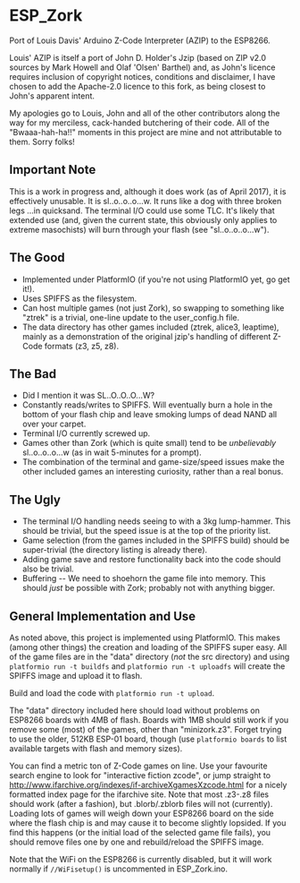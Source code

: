 # ESP_Zork
Port of Louis Davis' Arduino Z-Code Interpreter (AZIP) to the ESP8266.

Louis' AZIP is itself a port of John D. Holder's Jzip (based on ZIP v2.0 sources by Mark Howell and Olaf 'Olsen' Barthel) and, as John's licence requires inclusion of copyright notices, conditions and disclaimer, I have chosen to add the Apache-2.0 licence to this fork, as being closest to John's apparent intent.

My apologies go to Louis, John and all of the other contributors along the way for my merciless, cack-handed butchering of their code.  All of the "Bwaaa-hah-ha!!" moments in this project are mine and not attributable to them.  Sorry folks!

## Important Note
This is a work in progress and, although it does work (as of April 2017), it is effectively unusable.  It is sl..o..o..o...w.  It runs like a dog with three broken legs ...in quicksand.  The terminal I/O could use some TLC.  It's likely that extended use (and, given the current state, this obviously only applies to extreme masochists) will burn through your flash (see "sl..o..o..o...w").

## The Good
* Implemented under PlatformIO (if you're not using PlatformIO yet, go get it!).
* Uses SPIFFS as the filesystem.
* Can host multiple games (not just Zork), so swapping to something like "ztrek" is a trivial, one-line update to the user_config.h file.
* The data directory has other games included (ztrek, alice3, leaptime), mainly as a demonstration of the original jzip's handling of different Z-Code formats (z3, z5, z8).

## The Bad
* Did I mention it was SL..O..O..O...W?
* Constantly reads/writes to SPIFFS.  Will eventually burn a hole in the bottom of your flash chip and leave smoking lumps of dead NAND all over your carpet.
* Terminal I/O currently screwed up.
* Games other than Zork (which is quite small) tend to be *unbelievably* sl..o..o..o...w (as in wait 5-minutes for a prompt).
* The combination of the terminal and game-size/speed issues make the other included games an interesting curiosity, rather than a real bonus.

## The Ugly
* The terminal I/O handling needs seeing to with a 3kg lump-hammer.  This should be trivial, but the speed issue is at the top of the priority list.
* Game selection (from the games included in the SPIFFS build) should be super-trivial (the directory listing is already there).
* Adding game save and restore functionality back into the code should also be trivial.
* Buffering -- We need to shoehorn the game file into memory.  This should *just* be possible with Zork; probably not with anything bigger.

## General  Implementation and Use
As noted above, this project is implemented using PlatformIO.  This makes (among other things) the creation and loading of the SPIFFS super easy.  All of the game files are in the "data" directory (*not* the src directory) and using `platformio run -t buildfs` and `platformio run -t uploadfs` will create the SPIFFS image and upload it to flash.

Build and load the code with `platformio run -t upload`.

The "data" directory included here should load without problems on ESP8266 boards with 4MB of flash.  Boards with 1MB should still work if you remove some (most) of the games, other than "minizork.z3".  Forget trying to use the older, 512KB ESP-01 board, though (use `platformio boards` to list available targets with flash and memory sizes).

You can find a metric ton of Z-Code games on line.  Use your favourite search engine to look for "interactive fiction zcode", or jump straight to http://www.ifarchive.org/indexes/if-archiveXgamesXzcode.html for a nicely formatted index page for the ifarchive site.  Note that most .z3-.z8 files should work (after a fashion), but .blorb/.zblorb files will not (currently).  Loading lots of games will weigh down your ESP8266 board on the side where the flash chip is and may cause it to become slightly lopsided.  If you find this happens (or the initial load of the selected game file fails), you should remove files one by one and rebuild/reload the SPIFFS image.

Note that the WiFi on the ESP8266 is currently disabled, but it will work normally if `//WiFisetup()` is uncommented in ESP_Zork.ino.



